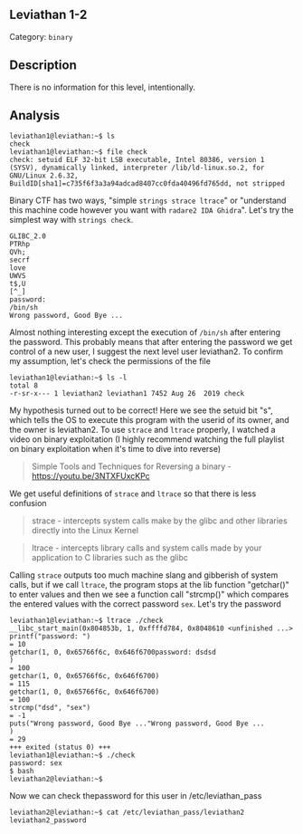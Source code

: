 ## Leviathan 1-2
Category: `binary`

## Description
There is no information for this level, intentionally.

## Analysis
```
leviathan1@leviathan:~$ ls
check
leviathan1@leviathan:~$ file check 
check: setuid ELF 32-bit LSB executable, Intel 80386, version 1 (SYSV), dynamically linked, interpreter /lib/ld-linux.so.2, for GNU/Linux 2.6.32, BuildID[sha1]=c735f6f3a3a94adcad8407cc0fda40496fd765dd, not stripped
```

Binary CTF has two ways, "simple `strings strace ltrace`" or "understand this machine code however you want with `radare2 IDA Ghidra`". Let's try the simplest way with `strings check`.
```
GLIBC_2.0
PTRhp
QVh;
secrf
love
UWVS
t$,U
[^_]
password: 
/bin/sh
Wrong password, Good Bye ...
```
Almost nothing interesting except the execution of `/bin/sh` after entering the password. This probably means that after entering the password we get control of a new user, I suggest the next level user leviathan2. To confirm my assumption, let's check the permissions of the file
```
leviathan1@leviathan:~$ ls -l 
total 8
-r-sr-x--- 1 leviathan2 leviathan1 7452 Aug 26  2019 check
```
My hypothesis turned out to be correct! Here we see the setuid bit "s", which tells the OS to execute this program with the userid of its owner, and the owner is leviathan2. To use `strace` and `ltrace` properly, I watched a video on binary exploitation (I highly recommend watching the full playlist on binary exploitation when it's time to dive into reverse)
> Simple Tools and Techniques for Reversing a binary - https://youtu.be/3NTXFUxcKPc

We get useful definitions of `strace` and `ltrace` so that there is less confusion
> strace - intercepts system calls make by the glibc and other libraries directly into the Linux Kernel

> ltrace - intercepts library calls and system calls made by your application to C libraries such as the glibc

Calling `strace` outputs too much machine slang and gibberish of system calls, but if we call `ltrace`, the program stops at the lib function "getchar()" to enter values and then we see a function call "strcmp()" which compares the entered values with the correct password `sex`. Let's try the password
```
leviathan1@leviathan:~$ ltrace ./check 
__libc_start_main(0x804853b, 1, 0xffffd784, 0x8048610 <unfinished ...>
printf("password: ")                                                                                                    = 10
getchar(1, 0, 0x65766f6c, 0x646f6700password: dsdsd
)                                                                                   = 100
getchar(1, 0, 0x65766f6c, 0x646f6700)                                                                                   = 115
getchar(1, 0, 0x65766f6c, 0x646f6700)                                                                                   = 100
strcmp("dsd", "sex")                                                                                                    = -1
puts("Wrong password, Good Bye ..."Wrong password, Good Bye ...
)                                                                                    = 29
+++ exited (status 0) +++
leviathan1@leviathan:~$ ./check 
password: sex
$ bash
leviathan2@leviathan:~$ 
```
Now we can check thepassword for this user in /etc/leviathan_pass
```
leviathan2@leviathan:~$ cat /etc/leviathan_pass/leviathan2
leviathan2_password
```

